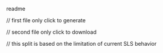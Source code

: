 readme

// first file only click to generate

// second file only click to download

// this split is based on the limitation of current SLS behavior 
